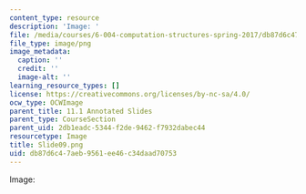 ```yaml
---
content_type: resource
description: 'Image: '
file: /media/courses/6-004-computation-structures-spring-2017/db87d6c47aeb9561ee46c34daad70753_Slide09.png
file_type: image/png
image_metadata:
  caption: ''
  credit: ''
  image-alt: ''
learning_resource_types: []
license: https://creativecommons.org/licenses/by-nc-sa/4.0/
ocw_type: OCWImage
parent_title: 11.1 Annotated Slides
parent_type: CourseSection
parent_uid: 2db1eadc-5344-f2de-9462-f7932dabec44
resourcetype: Image
title: Slide09.png
uid: db87d6c4-7aeb-9561-ee46-c34daad70753
---
```

Image: 